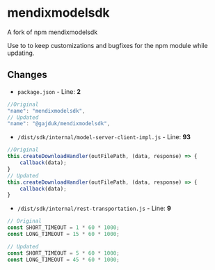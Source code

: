 # mendixmodelsdk

A fork of npm mendixmodelsdk

Use to to keep customizations and bugfixes for the npm module while updating.

## Changes

* `package.json` - Line: **2**

```javascript
//Original
"name": "mendixmodelsdk",
// Updated
"name": "@gajduk/mendixmodelsdk",
```

* `/dist/sdk/internal/model-server-client-impl.js` - Line: **93**  

```javascript
//Original
this.createDownloadHandler(outFilePath, (data, response) => {
    callback(data);
}
// Updated
this.createDownloadHandler(outFilePath, (data, response) => {
    callback(data);
}
```

* `/dist/sdk/internal/rest-transportation.js` - Line: **9**  


```javascript
// Original
const SHORT_TIMEOUT = 1 * 60 * 1000;
const LONG_TIMEOUT = 15 * 60 * 1000;

// Updated
const SHORT_TIMEOUT = 5 * 60 * 1000;
const LONG_TIMEOUT = 45 * 60 * 1000;
```